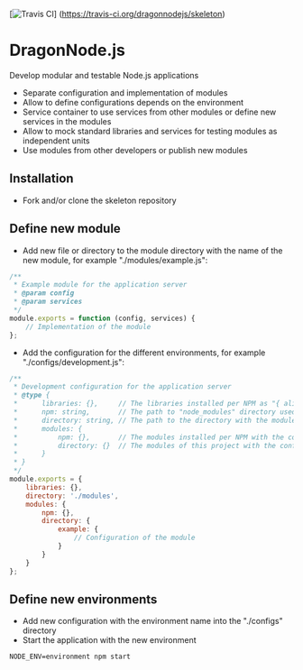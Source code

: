[![Travis CI](https://travis-ci.org/dragonnodejs/skeleton.svg?branch=master "Travis CI")]
    (https://travis-ci.org/dragonnodejs/skeleton)

# DragonNode.js
Develop modular and testable Node.js applications
- Separate configuration and implementation of modules
- Allow to define configurations depends on the environment
- Service container to use services from other modules or define new services in the modules
- Allow to mock standard libraries and services for testing modules as independent units
- Use modules from other developers or publish new modules

## Installation
- Fork and/or clone the skeleton repository

## Define new module
- Add new file or directory to the module directory with the name of the new module, for example "./modules/example.js":
```javascript
/**
 * Example module for the application server
 * @param config
 * @param services
 */
module.exports = function (config, services) {
    // Implementation of the module
};
```
- Add the configuration for the different environments, for example "./configs/development.js":
```javascript
/**
 * Development configuration for the application server
 * @type {
 *      libraries: {},     // The libraries installed per NPM as "{ alias: name }"
 *      npm: string,       // The path to "node_modules" directory used for the libraries and modules installed per NPM
 *      directory: string, // The path to the directory with the modules of this project
 *      modules: {
 *          npm: {},       // The modules installed per NPM with the configurations as "{ name: config }"
 *          directory: {}  // The modules of this project with the configurations as "{ name: config }"
 *      }
 * }
 */
module.exports = {
    libraries: {},
    directory: './modules',
    modules: {
        npm: {},
        directory: {
            example: {
                // Configuration of the module
            }
        }
    }
};
```

## Define new environments
- Add new configuration with the environment name into the "./configs" directory
- Start the application with the new environment
```
NODE_ENV=environment npm start
```
